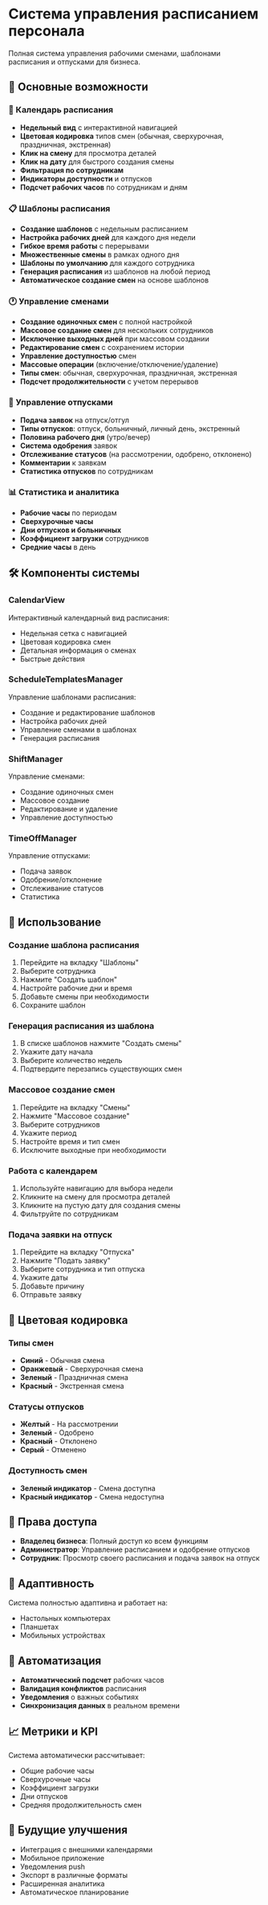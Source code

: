 # Система управления расписанием персонала

Полная система управления рабочими сменами, шаблонами расписания и отпусками для бизнеса.

## 🚀 Основные возможности

### 📅 Календарь расписания
- **Недельный вид** с интерактивной навигацией
- **Цветовая кодировка** типов смен (обычная, сверхурочная, праздничная, экстренная)
- **Клик на смену** для просмотра деталей
- **Клик на дату** для быстрого создания смены
- **Фильтрация по сотрудникам**
- **Индикаторы доступности** и отпусков
- **Подсчет рабочих часов** по сотрудникам и дням

### 📋 Шаблоны расписания
- **Создание шаблонов** с недельным расписанием
- **Настройка рабочих дней** для каждого дня недели
- **Гибкое время работы** с перерывами
- **Множественные смены** в рамках одного дня
- **Шаблоны по умолчанию** для каждого сотрудника
- **Генерация расписания** из шаблонов на любой период
- **Автоматическое создание смен** на основе шаблонов

### 🕐 Управление сменами
- **Создание одиночных смен** с полной настройкой
- **Массовое создание смен** для нескольких сотрудников
- **Исключение выходных дней** при массовом создании
- **Редактирование смен** с сохранением истории
- **Управление доступностью** смен
- **Массовые операции** (включение/отключение/удаление)
- **Типы смен**: обычная, сверхурочная, праздничная, экстренная
- **Подсчет продолжительности** с учетом перерывов

### 🌴 Управление отпусками
- **Подача заявок** на отпуск/отгул
- **Типы отпусков**: отпуск, больничный, личный день, экстренный
- **Половина рабочего дня** (утро/вечер)
- **Система одобрения** заявок
- **Отслеживание статусов** (на рассмотрении, одобрено, отклонено)
- **Комментарии** к заявкам
- **Статистика отпусков** по сотрудникам

### 📊 Статистика и аналитика
- **Рабочие часы** по периодам
- **Сверхурочные часы**
- **Дни отпусков и больничных**
- **Коэффициент загрузки** сотрудников
- **Средние часы** в день

## 🛠 Компоненты системы

### CalendarView
Интерактивный календарный вид расписания:
- Недельная сетка с навигацией
- Цветовая кодировка смен
- Детальная информация о сменах
- Быстрые действия

### ScheduleTemplatesManager
Управление шаблонами расписания:
- Создание и редактирование шаблонов
- Настройка рабочих дней
- Управление сменами в шаблонах
- Генерация расписания

### ShiftManager
Управление сменами:
- Создание одиночных смен
- Массовое создание
- Редактирование и удаление
- Управление доступностью

### TimeOffManager
Управление отпусками:
- Подача заявок
- Одобрение/отклонение
- Отслеживание статусов
- Статистика

## 🔧 Использование

### Создание шаблона расписания

1. Перейдите на вкладку \"Шаблоны\"
2. Выберите сотрудника
3. Нажмите \"Создать шаблон\"
4. Настройте рабочие дни и время
5. Добавьте смены при необходимости
6. Сохраните шаблон

### Генерация расписания из шаблона

1. В списке шаблонов нажмите \"Создать смены\"
2. Укажите дату начала
3. Выберите количество недель
4. Подтвердите перезапись существующих смен

### Массовое создание смен

1. Перейдите на вкладку \"Смены\"
2. Нажмите \"Массовое создание\"
3. Выберите сотрудников
4. Укажите период
5. Настройте время и тип смен
6. Исключите выходные при необходимости

### Работа с календарем

1. Используйте навигацию для выбора недели
2. Кликните на смену для просмотра деталей
3. Кликните на пустую дату для создания смены
4. Фильтруйте по сотрудникам

### Подача заявки на отпуск

1. Перейдите на вкладку \"Отпуска\"
2. Нажмите \"Подать заявку\"
3. Выберите сотрудника и тип отпуска
4. Укажите даты
5. Добавьте причину
6. Отправьте заявку

## 🎨 Цветовая кодировка

### Типы смен
- **Синий** - Обычная смена
- **Оранжевый** - Сверхурочная смена
- **Зеленый** - Праздничная смена
- **Красный** - Экстренная смена

### Статусы отпусков
- **Желтый** - На рассмотрении
- **Зеленый** - Одобрено
- **Красный** - Отклонено
- **Серый** - Отменено

### Доступность смен
- **Зеленый индикатор** - Смена доступна
- **Красный индикатор** - Смена недоступна

## 🔐 Права доступа

- **Владелец бизнеса**: Полный доступ ко всем функциям
- **Администратор**: Управление расписанием и одобрение отпусков
- **Сотрудник**: Просмотр своего расписания и подача заявок на отпуск

## 📱 Адаптивность

Система полностью адаптивна и работает на:
- Настольных компьютерах
- Планшетах
- Мобильных устройствах

## 🔄 Автоматизация

- **Автоматический подсчет** рабочих часов
- **Валидация конфликтов** расписания
- **Уведомления** о важных событиях
- **Синхронизация данных** в реальном времени

## 📈 Метрики и KPI

Система автоматически рассчитывает:
- Общие рабочие часы
- Сверхурочные часы
- Коэффициент загрузки
- Дни отпусков
- Средняя продолжительность смен

## 🚀 Будущие улучшения

- Интеграция с внешними календарями
- Мобильное приложение
- Уведомления push
- Экспорт в различные форматы
- Расширенная аналитика
- Автоматическое планирование